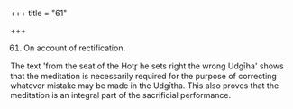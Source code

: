 +++
title = "61"

+++


61. On account of rectification.

The text 'from the seat of the Hotr̥ he sets right the wrong Udgīha' shows that the meditation is necessarily required for the purpose of correcting whatever mistake may be made in the Udgītha. This also proves that the meditation is an integral part of the sacrificial performance.

